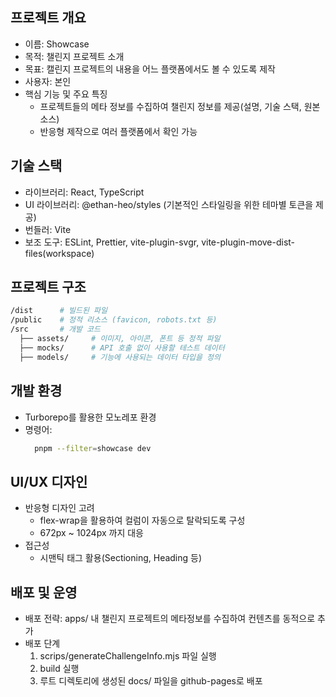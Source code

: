 ## 프로젝트 개요

- 이름: Showcase
- 목적: 챌린지 프로젝트 소개
- 목표: 캘린지 프로젝트의 내용을 어느 플랫폼에서도 볼 수 있도록 제작
- 사용자: 본인
- 핵심 기능 및 주요 특징
  - 프로젝트들의 메타 정보를 수집하여 챌린지 정보를 제공(설명, 기술 스택, 원본 소스)
  - 반응형 제작으로 여러 플랫폼에서 확인 가능

## 기술 스택

- 라이브러리: React, TypeScript
- UI 라이브러리: @ethan-heo/styles (기본적인 스타일링을 위한 테마별 토큰을 제공)
- 번들러: Vite
- 보조 도구: ESLint, Prettier, vite-plugin-svgr, vite-plugin-move-dist-files(workspace)

## 프로젝트 구조

```bash
/dist      # 빌드된 파일
/public    # 정적 리소스 (favicon, robots.txt 등)
/src       # 개발 코드
  ├── assets/     # 이미지, 아이콘, 폰트 등 정적 파일
  ├── mocks/      # API 호출 없이 사용할 테스트 데이터
  ├── models/     # 기능에 사용되는 데이터 타입을 정의
```

## 개발 환경

- Turborepo를 활용한 모노레포 환경
- 명령어:
  ```bash
    pnpm --filter=showcase dev
  ```

## UI/UX 디자인

- 반응형 디자인 고려
  - flex-wrap을 활용하여 컬럼이 자동으로 탈락되도록 구성
  - 672px ~ 1024px 까지 대응
- 접근성
  - 시맨틱 태그 활용(Sectioning, Heading 등)

## 배포 및 운영

- 배포 전략: apps/ 내 챌린지 프로젝트의 메타정보를 수집하여 컨텐츠를 동적으로 추가
- 배포 단계
  1. scrips/generateChallengeInfo.mjs 파일 실행
  2. build 실행
  3. 루트 디렉토리에 생성된 docs/ 파일을 github-pages로 배포
